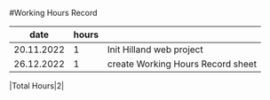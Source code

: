 #Working Hours Record

|date | hours |  |
|:--:|:--|:----|
|20.11.2022|1| Init Hilland web project|
|26.12.2022|1| create Working Hours Record sheet|

|Total Hours|2|
